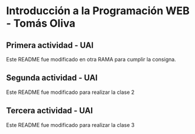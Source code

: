 # Introducción a la Programación WEB - Tomás Oliva
## Primera actividad - UAI

Este README fue modificado en otra RAMA para cumplir la consigna.

## Segunda actividad - UAI

Este README fue modificado para realizar la clase 2

## Tercera actividad - UAI

Este README fue modificado para realizar la clase 3
